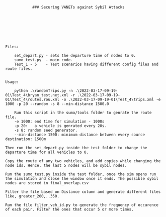 				
				
				
				
				### Securing VANETs against Sybil Attacks
				







	Files:
		
		set_depart.py - sets the departure time of nodes to 0.
		sumo_test.py  - main code.
		Test_1 - 5    - Test scenarios having different config files and route files.
	
	
	Usage:
	
		python .\randomTrips.py -n .\2022-03-17-09-19-01\Test_4\bryan_test.net.xml -r .\2022-03-17-09-19-01\Test_4\routes.rou.xml -o .\2022-03-17-09-19-01\Test_4\trips.xml -e 1000 -p 20 --random -s 8 --min-distance 1500.0
		
		Run this script in the sumo/tools folder to genrate the route file.
		-e 1000: end time for simulation - 1000s
		-p 20:   a vehicle is genrated every 20s.
		-s 8: random seed generator.
		--min-distance 1500: minimum distance between every source destination: 1500m
	
	Then run the set_depart.py inside the test folder to change the departure time for all vehicles to 0.
	
	Copy the route of any two vehicles, and add copies while changing the node ids. Hence, the last 5 nodes will be sybil nodes.
	
	Run the sumo_test.py inside the test folder, once the sim opens run the simulation and close the window once it ends. The possible sybil nodes are stored in final_overlap.csv
	
	Filter the file based on Distance column and generate different files like, greater_200,..350.
	
	Run the file filter_veh_id.py to generate the frequency of occurence of each pair. Filter the ones that occur 5 or more times.
		